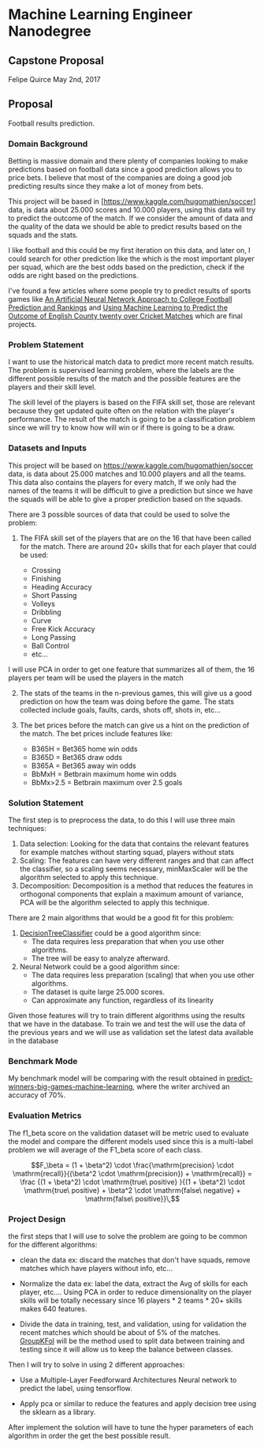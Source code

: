# Machine Learning Engineer Nanodegree
## Capstone Proposal
Felipe Quirce
May 2nd, 2017

## Proposal
Football results prediction.

### Domain Background

Betting is massive domain and there plenty of companies looking to make predictions based on football data since a good prediction allows you to price bets. I believe that most of the companies are doing a good job predicting results since they make a lot of money from bets.

This project will be based in [https://www.kaggle.com/hugomathien/soccer] data, is data about 25.000 scores and 10.000 players, using this data will try to predict the outcome of the match. If we consider the amount of data and the quality of the data we should be able to predict results based on the squads and the stats.

I like football and this could be my first iteration on this data, and later on, I could search for other prediction like the which is the most important player per squad, which are the best odds based on the prediction, check if the odds are right based on the predictions.

I've found a few articles where some people try to predict results of sports games like [An Artificial Neural Network
Approach to College Football
Prediction and Rankings][3] and [Using Machine Learning to Predict the
Outcome of English
County twenty over Cricket Matches][4] which are final projects.

### Problem Statement

I want to use the historical match data to predict more recent match results.
The problem is supervised learning problem, where the labels are the different possible results of the match and the possible features are the players and their skill level.


The skill level of the players is based on the FIFA skill set, those are relevant because they get updated quite often on the relation with the player's performance.
The result of the match is going to be a classification problem since we will try to know how will win or if there is going to be a draw.

### Datasets and Inputs

This project will be based on https://www.kaggle.com/hugomathien/soccer data, is data about 25.000 matches and 10.000 players and all the teams.
This data also contains the players for every match, If we only had the names of the teams it will be difficult to give a prediction but since we have the squads will be able to give a proper prediction based on the squads.

There are 3 possible sources of data that could be used to solve the problem:

1. The FIFA skill set of the players that are on the 16 that have been called for the match. There are around 20+ skills that for each player that could be used:

   * Crossing
   * Finishing
   * Heading Accuracy
   * Short Passing
   * Volleys
   * Dribbling
   * Curve
   * Free Kick Accuracy
   * Long Passing
   * Ball Control
   * etc...

I will use PCA in order to get one feature that summarizes all of them, the 16 players per team will be used the players in the match

2. The stats of the teams in the n-previous games, this will give us a good prediction on how the team was doing before the game. The stats collected include goals, faults, cards, shots off, shots in, etc...
3. The bet prices before the match can give us a hint on the prediction of the match. The bet prices include features like:

    * B365H = Bet365 home win odds
    * B365D = Bet365 draw odds
    * B365A = Bet365 away win odds
    * BbMxH = Betbrain maximum home win odds
    * BbMx>2.5 = Betbrain maximum over 2.5 goals
 

### Solution Statement

The first step is to preprocess the data, to do this I will use three main techniques:

1. Data selection: Looking for the data that contains the relevant features for example matches without starting squad, players without stats
2. Scaling: The features can have very different ranges and that can affect the classifier, so a scaling seems necessary, minMaxScaler will be the algorithm selected to apply this technique.
3. Decomposition: Decomposition is a method that reduces the features in orthogonal components that explain a maximum amount of variance, PCA will be the algorithm selected to apply this technique.

There are 2 main algorithms that would be a good fit for this problem:

1. [DecisionTreeClassifier](http://scikit-learn.org/stable/modules/generated/sklearn.tree.DecisionTreeClassifier.html#sklearn.tree.DecisionTreeClassifier) could be a good algorithm since:
    * The data requires less preparation that when you use other algorithms.
    * The tree will be easy to analyze afterward.
2. Neural Network could be a good algorithm since:
    * The data requires less preparation (scaling) that when you use other algorithms.
    * The dataset is quite large 25.000 scores.
    * Can approximate any function, regardless of its linearity


Given those features will try to train different algorithms using the results that we have in the database. To train we and test the will use the data of the previous years and we will use as validation set the latest data available in the database

### Benchmark Mode

My benchmark model will be comparing with the result obtained in [predict-winners-big-games-machine-learning][1], where the writer archived an accuracy of 70%.

### Evaluation Metrics

The f1_beta score on the validation dataset will be metric used to evaluate the model and compare the different models used since this is a multi-label problem we will average of the F1_beta score of each class.


$$F_\beta = (1 + \beta^2) \cdot \frac{\mathrm{precision} \cdot \mathrm{recall}}{(\beta^2 \cdot \mathrm{precision}) + \mathrm{recall}} = \frac {(1 + \beta^2) \cdot \mathrm{true\ positive} }{(1 + \beta^2) \cdot \mathrm{true\ positive} + \beta^2 \cdot \mathrm{false\ negative} + \mathrm{false\ positive}}\,$$

                    
### Project Design

the first steps that I will use to solve the problem are going to be common for the different algorithms:
* clean the data ex: discard the matches that don't have squads, remove matches which have players without info, etc...

* Normalize the data ex: label the data, extract the Avg of skills for each player, etc.... Using PCA in order to reduce dimensionality on the player skills will be totally necessary since 16 players * 2 teams * 20+ skills makes 640 features.

* Divide the data in training, test, and validation, using for validation the recent matches which should be about of 5% of the matches. [GroupKFol](http://scikit-learn.org/stable/modules/generated/sklearn.model_selection.GroupKFold.html#sklearn.model_selection.GroupKFold) will be the method used to split data between training and testing since it will allow us to keep the balance between classes.

Then I will try to solve in using 2 different approaches:

* Use a Multiple-Layer Feedforward Architectures Neural network to predict the label, using tensorflow.

* Apply pca or similar to reduce the features and apply decision tree using the sklearn as a library.

After implement the solution will have to tune the hyper parameters of each algorithm in order the get the best possible result.

[1]: http://data-informed.com/predict-winners-big-games-machine-learning/
[2]: http://doctorspin.me/2016/03/21/machine-learning/
[4]: http://homepages.cae.wisc.edu/~ece539/project/mpp.pdf
[3]: https://arxiv.org/pdf/1511.05837.pdf